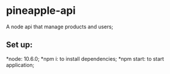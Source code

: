 # pineapple-api
A node api that manage products and users; 

## Set up:
 *node: 10.6.0;
 *npm i: to install dependencies;
 *npm start: to start application;
